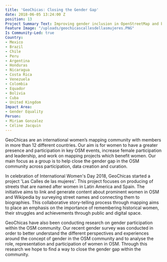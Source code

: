 ```yaml
---
title: 'GeoChicas: Closing the Gender Gap'
date: 2018-06-05 13:24:00 Z
position: 13
Project Summary Text: Improving gender inclusion in OpenStreetMap and beyond
Feature Image: "/uploads/geochicascallesdellasmujeres.PNG"
Is Community-Led: true
Country:
- Mexico
- Brazil
- Chile
- Peru
- Argentina
- Honduras
- Nicaragua
- Costa Rica
- Venezuela
- Colombia
- Equador
- Bolivia
- Cuba
- United Kingdom
Impact Area:
- Gender Equality
Person:
- Miriam Gonzalez
- Céline Jacquin
---
```


GeoChicas are an international women’s mapping community with members in more than 12 different countries. Our aim is for women to have a greater presence and participation in key OSM events, increase female participation and leadership, and work on mapping projects which benefit women. Our main focus as a group is to help close the gender gap in the OSM community across participation, data creation and curation.

In celebration of International Women's Day 2018, GeoChicas started a project 'Las Calles de las mujeres'. This project focuses on producing of streets that are named after women in Latin America and Spain. The initiative aims to link and generate content about prominent women in OSM and Wikipedia by surveying street names and connecting them to biographies. This collaborative story-telling process through mapping aims to place an emphasis on the importance of remembering historical women, their struggles and achievements through public and digital space.

GeoChicas have also been conducting research on gender participation within the OSM community. Our recent gender survey was conducted in order to better understand the different perspectives and experiences around the concept of gender in the OSM community and to analyse the role, representation and participation of women in OSM. Through this research we hope to find a way to close the gender gap within the community.